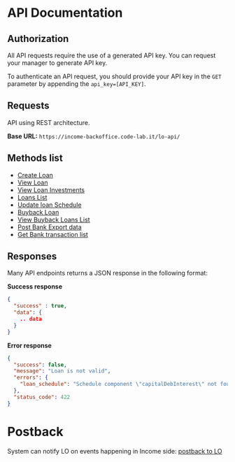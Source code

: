 # API Documentation

## Authorization

All API requests require the use of a generated API key. You can request your manager to generate API key.

To authenticate an API request, you should provide your API key in the `GET` parameter by appending the `api_key=[API_KEY]`.

## Requests

API using REST architecture.

**Base URL:** `https://income-backoffice.code-lab.it/lo-api/`  

## Methods list

* [Create Loan](./create_loan.md)
* [View Loan](./view_loan.md)
* [View Loan Investments](./view_loan_investments.md)
* [Loans List](./loans_list.md)
* [Update loan Schedule](./update_loan_schedule.md)
* [Buyback Loan](./buyback_loan.md)
* [View Buyback Loans List](./buyback_loans_list.md)
* [Post Bank Export data](./post_bank_export_data.md)
* [Get Bank transaction list](./bank_transactions_list.md)

## Responses

Many API endpoints returns a JSON response in the following format:

**Success response**

```json
{
  "success" : true,
  "data": {
    .. data
  }
}
```

**Error response**

```json
{
  "success": false,
  "message": "Loan is not valid",
  "errors": {
    "loan_schedule": "Schedule component \"capitalDebInterest\" not found in payments. Rowno: 1"
  },
  "status_code": 422
}
```

# Postback
System can notify LO on events happening in Income side: [postback to LO](./postback.md)
